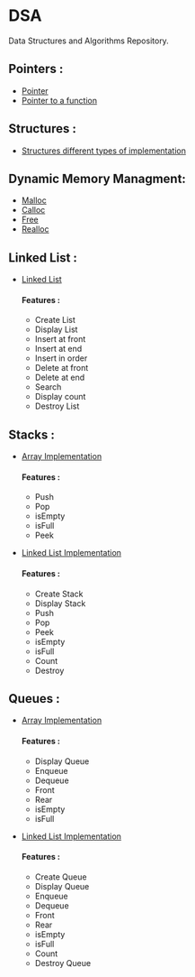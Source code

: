 # DSA

Data Structures and Algorithms Repository.

## Pointers :

- [Pointer](https://github.com/KishorBalgi/DSA/blob/master/Pointers/pointer.c)
- [Pointer to a function](https://github.com/KishorBalgi/DSA/blob/master/Pointers/pointer_to_function.c)

## Structures :

- [Structures different types of implementation](https://github.com/KishorBalgi/DSA/blob/master/Structures/structures.c)

## Dynamic Memory Managment:

- [Malloc](https://github.com/KishorBalgi/DSA/blob/master/Dynamic-Memory-Managment/malloc.c)
- [Calloc](https://github.com/KishorBalgi/DSA/blob/master/Dynamic-Memory-Managment/calloc.c)
- [Free](https://github.com/KishorBalgi/DSA/blob/master/Dynamic-Memory-Managment/free.c)
- [Realloc](https://github.com/KishorBalgi/DSA/blob/master/Dynamic-Memory-Managment/realloc.c)

## Linked List :

- [Linked List](https://github.com/KishorBalgi/DSA/blob/master/Linked-List/linked_list.c)
  #### Features :
  - Create List
  - Display List
  - Insert at front
  - Insert at end
  - Insert in order
  - Delete at front
  - Delete at end
  - Search
  - Display count
  - Destroy List

## Stacks :

- [Array Implementation](https://github.com/KishorBalgi/DSA/blob/master/Stacks/stack_array.c)

  #### Features :

  - Push
  - Pop
  - isEmpty
  - isFull
  - Peek

- [Linked List Implementation](https://github.com/KishorBalgi/DSA/blob/master/Stacks/stack_linked_list.c)
  #### Features :
  - Create Stack
  - Display Stack
  - Push
  - Pop
  - Peek
  - isEmpty
  - isFull
  - Count
  - Destroy

## Queues :

- [Array Implementation](https://github.com/KishorBalgi/DSA/blob/master/Queues/queue_array.c)

  #### Features :

  - Display Queue
  - Enqueue
  - Dequeue
  - Front
  - Rear
  - isEmpty
  - isFull

- [Linked List Implementation](https://github.com/KishorBalgi/DSA/blob/master/Queues/queue_linked_list.c)
  #### Features :
  - Create Queue
  - Display Queue
  - Enqueue
  - Dequeue
  - Front
  - Rear
  - isEmpty
  - isFull
  - Count
  - Destroy Queue
